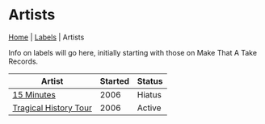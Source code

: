 # Artists

[Home](index.md) | [Labels](labels.md) | Artists

Info on labels will go here, initially starting with those on Make That A Take Records.


| Artist | Started | Status |
|--- | --- | --- |
| [15 Minutes](artists/15-minutes.md) | 2006 | Hiatus |
| [Tragical History Tour](artists/tragical-history-tour.md) | 2006 | Active |
